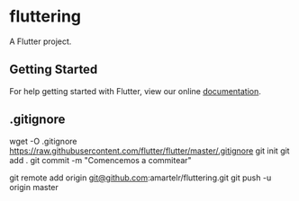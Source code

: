 # fluttering

A Flutter project.

## Getting Started

For help getting started with Flutter, view our online
[documentation](https://flutter.io/).

## .gitignore

wget -O .gitignore https://raw.githubusercontent.com/flutter/flutter/master/.gitignore
git init
git add .
git commit -m "Comencemos a commitear"

git remote add origin git@github.com:amartelr/fluttering.git
git push -u origin master